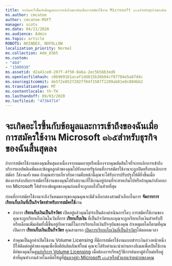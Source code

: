 ```yaml
---
title: จะเกิดอะไรขึ้นกับข้อมูลและการเข้าถึงของฉันเมื่อการสมัครใช้งาน Microsoft ๓๖๕สำหรับธุรกิจของฉันสิ้นสุดลง
ms.author: cmcatee
author: cmcatee-MSFT
manager: scotv
ms.date: 04/21/2020
ms.audience: Admin
ms.topic: article
ROBOTS: NOINDEX, NOFOLLOW
localization_priority: Normal
ms.collection: Adm_O365
ms.custom:
- "484"
- "1500030"
ms.assetid: d2a41ce0-207f-4f50-8a6a-2ec5b56b3ed6
ms.openlocfilehash: c0b969161acaf1dd815b36b94cf07704e5a87d4c
ms.sourcegitcommit: de5f2e8527202ff04f1587f1289ab81e8c804bb2
ms.translationtype: MT
ms.contentlocale: th-TH
ms.lasthandoff: 09/03/2020
ms.locfileid: "47364714"
---
```

# <a name="what-happens-to-my-data-and-access-when-my-microsoft-365-for-business-subscription-ends"></a>จะเกิดอะไรขึ้นกับข้อมูลและการเข้าถึงของฉันเมื่อการสมัครใช้งาน Microsoft ๓๖๕สำหรับธุรกิจของฉันสิ้นสุดลง

ถ้าการสมัครใช้งานของคุณสิ้นสุดลงเนื่องจากหมดอายุหรือเนื่องจากคุณตัดสินใจที่จะยกเลิกการเข้าถึงบริการแอปพลิเคชันและข้อมูลลูกค้าของคุณไปยังหลายรัฐก่อนที่การสมัครใช้งานจะถูกปิดหรือยกเลิกการสมัคร  *ใช้งานทั้ง*  หมด ถ้าคุณทราบเกี่ยวกับความคืบหน้านี้คุณจะได้รับการปรับปรุงให้ดียิ่งขึ้นเมื่อต้องการส่งกลับการสมัครใช้งานของคุณไปยังสถานะที่ใช้งานอยู่ก่อนที่จะสายเกินไปหรือถ้าคุณกำลังออกจาก Microsoft ให้สำรองข้อมูลของคุณก่อนที่จะถูกลบไปในท้ายที่สุด
  
ก่อนที่การสมัครใช้งานจะถึงวันหมดอายุของคุณคุณจะมีตัวเลือกสองสามตัวเลือกในการ **จัดการการเรียกเก็บเงินที่เป็นกิจวัตรสำหรับการสมัครใช้**งาน
  
- ถ้าการ **เรียกเก็บเงินเป็นกิจวัตร** เปิดอยู่แล้วคุณไม่จำเป็นต้องดำเนินการใดๆ การสมัครใช้งานของคุณจะถูกเรียกเก็บเงินในวันที่การ **เรียกเก็บเงิน** ที่เป็นกิจวัตรและคุณจะถูกเรียกเก็บเงินสำหรับปีหรือเดือนเพิ่มเติมทั้งนี้ขึ้นอยู่กับความถี่ในการเรียกเก็บเงินปัจจุบันของคุณ ถ้าเหตุผลใดก็ตามที่คุณเปิดการ **เรียกเก็บเงินเป็นกิจวัตร** คุณสามารถ [เปิดการเรียกเก็บเงินที่เป็นกิจวัตร](https://docs.microsoft.com/microsoft-365/commerce/subscriptions/renew-your-subscription#turn-recurring-billing-off-or-on)ได้ตลอดเวลา

- ถ้าคุณเป็นลูกค้าเปิดใช้งาน Volume Licensing ที่มีการสมัครใช้งานแบบชำระเงินล่วงหน้าหนึ่งปีให้ติดต่อคู่ค้าของคุณเพื่อซื้อคีย์ผลิตภัณฑ์ใหม่ คุณจะได้รับคำแนะนำผ่านทางอีเมลเพื่อเปิดใช้งานคีย์ของคุณใน[ศูนย์บริการ Volume Licensing](https://go.microsoft.com/fwlink/p/?LinkID=282016) เมื่อต้องการเรียนรู้วิธีการค้นหาคู่ค้าใหม่หรือคู่ค้าที่คุณทำงานด้วยในอดีตให้ดูที่[ค้นหาคู่ค้า Microsoft ๓๖๕หรือตัวแทนจำหน่ายของคุณ](https://docs.microsoft.com/microsoft-365/admin/manage/find-your-partner-or-reseller)